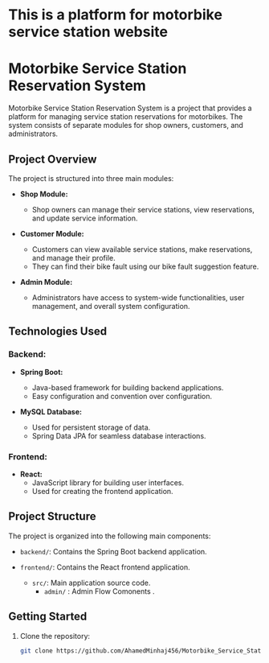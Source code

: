 # This is a platform for motorbike service station website

# Motorbike Service Station Reservation System

Motorbike Service Station Reservation System is a project that provides a platform for managing service station reservations for motorbikes. The system consists of separate modules for shop owners, customers, and administrators.

## Project Overview

The project is structured into three main modules:

- **Shop Module:**
  - Shop owners can manage their service stations, view reservations, and update service information.
  
- **Customer Module:**
  - Customers can view available service stations, make reservations, and manage their profile.
  - They can find their bike fault using our bike fault suggestion feature.
  
- **Admin Module:**
  - Administrators have access to system-wide functionalities, user management, and overall system configuration.

## Technologies Used

### Backend:

- **Spring Boot:**
  - Java-based framework for building backend applications.
  - Easy configuration and convention over configuration.

- **MySQL Database:**
  - Used for persistent storage of data.
  - Spring Data JPA for seamless database interactions.

### Frontend:

- **React:**
  - JavaScript library for building user interfaces.
  - Used for creating the frontend application.

## Project Structure

The project is organized into the following main components:

- `backend/`: Contains the Spring Boot backend application.


- `frontend/`: Contains the React frontend application.
  - `src/`: Main application source code.
    - `admin/` : Admin Flow Comonents
.

## Getting Started

1. Clone the repository:

   ```bash
   git clone https://github.com/AhamedMinhaj456/Motorbike_Service_Station_Reservation_System.git


